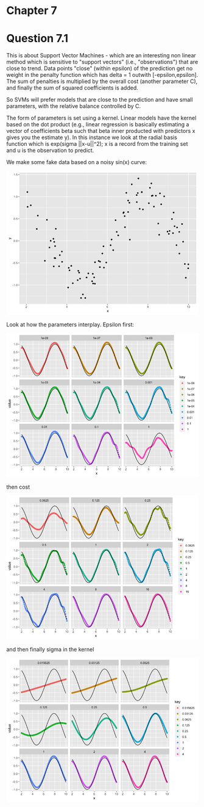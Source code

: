 # Chapter 7

# Question 7.1

This is about Support Vector Machines - which are an interesting non linear method which is sensitive to "support vectors" (i.e., "observations") that are close to trend. Data points "close" (within epsilon) of the prediction get no weight in the penalty function which has delta = 1 outwith [-epsilon,epsilon]. The sum of penalties is multiplied by the overall cost (another parameter C), and finally the sum of squared coefficients is added.

So SVMs will prefer models that are close to the prediction and have small parameters, with the relative balance controlled by C. 

The form of parameters is set using a kernel. Linear models have the kernel based on the dot product (e.g., linear regression is basically estimating a vector of coefficients beta such that beta inner producted with predictors x gives you the estimate y). In this instance we look at the radial basis function which is exp(sigma ||x-u||^2); x is a record from the training set and u is the observation to predict. 

We make some fake data based on a noisy sin(x) curve:

![fake](7.1/simPlot.png)

Look at how the parameters interplay. Epsilon first:

![epsilon](7.1/svm-e-inv.png)

then cost

![Cost](7.1/svm-c-inv.png)

and then finally sigma in the kernel

![sigma](7.1/svm-s-inv.png)
